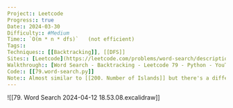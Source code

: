 ```yaml
---
Project:: Leetcode
Progress:: true
Date:: 2024-03-30
Difficulty:: #Medium 
Time:: `O(m * n * dfs)`   (not efficient)
Tags:: 
Techniques:: [[Backtracking]], [[DFS]]
Sites:: [Leetcode](https://leetcode.com/problems/word-search/description/)
Walkthrough:: [Word Search - Backtracking - Leetcode 79 - Python - YouTube](https://www.youtube.com/watch?v=pfiQ_PS1g8E)
Code:: [[79.word-search.py]]
Note:: Almost similar to [[200. Number of Islands]] but there's a different in **path** and **visit**, word search is better with [[DFS]] but Number of is lands is better with **bfs**
---
```


![[79. Word Search 2024-04-12 18.53.08.excalidraw]]